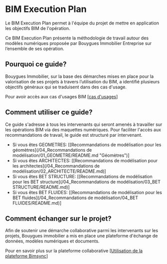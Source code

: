 # BIM Execution Plan

Le BIM Execution Plan permet à l'équipe du projet de mettre en application les objectifs BIM de l'opération.

Ce BIM Execution Plan présente la méthodologie de travail autour des modèles numériques proposée par Bouygues Immobilier Entreprise sur l’ensemble de ses opération.

## Pourquoi ce guide?

Bouygues Immobilier, sur la base des démarches mises en place pour la valorisation de ses projets à travers l’utilisation du BIM, a identifié plusieurs objectifs généraux qui se traduisent dans des cas d'usage.

Pour avoir accès aux cas d'usages BIM \[[cas d'usages](//03_CasUsages/README.md)\]

## Comment utiliser ce guide?

Ce guide s'adresse à tous les intervenants qui seront amenés à travailler sur les opérations BIM via des maquettes numériques. Pour faciliter l'accès aux recommandations de travail, le guide est structuré par intervenant.

* Si vous êtes GEOMETRES: \[[Recommandations de modélisation pour les géomètres](/04_Recommandations de modélisation/01_GEOMETRE/README.md "Géomètres")\]
* Si vous êtes ARCHITECTES: \[[Recommandations de modélisation pour les architectes](/04_Recommandations de modélisation/02_ARCHITECTE/README.md)\]
* Si vous êtes BET STRUCTURE: \[[Recommandations de modélisation pour les BET structure](/04_Recommandations de modélisation/03_BET STRUCTURE/README.md)\]
* Si vous êtes BET FLUIDES: \[[Recommandations de modélisation pour les BET fluides](/04_Recommandations de modélisation/04_BET FLUIDES/README.md)\]

## Comment échanger sur le projet?

Afin de soutenir une démarche collaborative parmi les intervenants sur les projets, Bouygues immobilier a mis en place une plateforme d'échange de données, modèles numériques et documents.

Pour en savoir plus sur la plateforme collaborative \[[Utilisation de la plateforme Bimsync](//02_PlateformeBIM/README.md)\]

